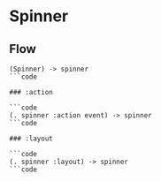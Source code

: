 # Spinner

## Flow

```code
(Spinner) -> spinner
```code

### :action

```code
(. spinner :action event) -> spinner
```code

### :layout

```code
(. spinner :layout) -> spinner
```code

